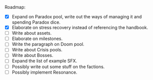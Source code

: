 Roadmap:
- [x] Expand on Paradox pool, write out the ways of managing it and spending Paradox dice.
- [x] Elaborate on stress recovery instead of referencing the handbook.
- [ ] Write about assets.
- [ ] Elaborate on milestones.
- [ ] Write the paragraph on Doom pool.
- [ ] Write about Crisis pools.
- [ ] Write about Bosses.
- [ ] Expand the list of example SFX.
- [ ] Possibly write out some stuff on the factions.
- [ ] Possibly implement Resonance.
